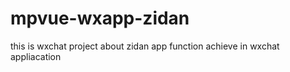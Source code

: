 # mpvue-wxapp-zidan

this is wxchat project about zidan app function achieve in wxchat appliacation
